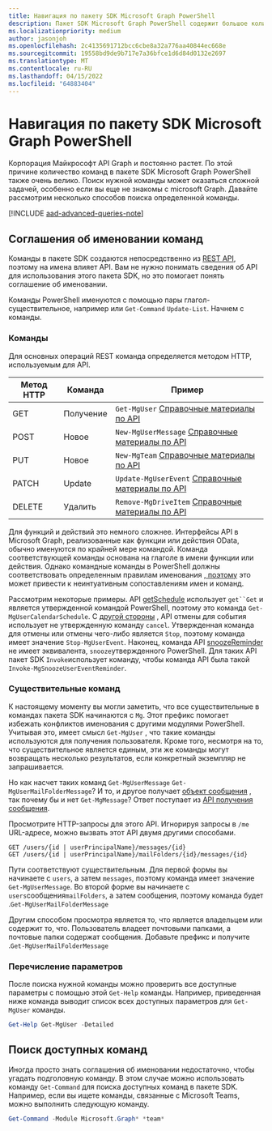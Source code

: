 ```yaml
---
title: Навигация по пакету SDK Microsoft Graph PowerShell
description: Пакет SDK Microsoft Graph PowerShell содержит большое количество команд. Узнайте, как найти подгоную команду для достижения поставленных целей.
ms.localizationpriority: medium
author: jasonjoh
ms.openlocfilehash: 2c4135691712bcc6cbe8a32a776aa40844ec668e
ms.sourcegitcommit: 19558bd9de9b717e7a36bfce1d6d84d0132e2697
ms.translationtype: MT
ms.contentlocale: ru-RU
ms.lasthandoff: 04/15/2022
ms.locfileid: "64883404"
---
```

# <a name="navigating-the-microsoft-graph-powershell-sdk"></a>Навигация по пакету SDK Microsoft Graph PowerShell

Корпорация Майкрософт API Graph и постоянно растет. По этой причине количество команд в пакете SDK Microsoft Graph PowerShell также очень велико. Поиск нужной команды может оказаться сложной задачей, особенно если вы еще не знакомы с microsoft Graph. Давайте рассмотрим несколько способов поиска определенной команды.

[!INCLUDE [aad-advanced-queries-note](../../includes/aad-advanced-queries-note.md)]

## <a name="command-naming-conventions"></a>Соглашения об именовании команд

Команды в пакете SDK создаются непосредственно из [REST API](/graph/api/overview?view=graph-rest-1.0&preserve-view=true), поэтому на имена влияет API. Вам не нужно понимать сведения об API для использования этого пакета SDK, но это помогает понять соглашение об именовании.

Команды PowerShell именуются с помощью пары глагол-существительное, например или `Get-Command` `Update-List`. Начнем с команды.

### <a name="command-verbs"></a>Команды

Для основных операций REST команда определяется методом HTTP, используемым для API.

| Метод HTTP | Команда | Пример |
|-------------|--------------|---|
| GET         | Получение          | `Get-MgUser` [Справочные материалы по API](/graph/api/user-get?view=graph-rest-1.0&preserve-view=true) |
| POST        | Новое          | `New-MgUserMessage` [Справочные материалы по API](/graph/api/user-post-messages?view=graph-rest-1.0&preserve-view=true) |
| PUT         | Новое          | `New-MgTeam` [Справочные материалы по API](/graph/api/team-put-teams?view=graph-rest-1.0&preserve-view=true) |
| PATCH       | Update       | `Update-MgUserEvent` [Справочные материалы по API](/graph/api/event-update?view=graph-rest-1.0&preserve-view=true) |
| DELETE      | Удалить       | `Remove-MgDriveItem` [Справочные материалы по API](/graph/api/driveitem-delete?view=graph-rest-1.0&preserve-view=true) |

Для функций и действий это немного сложнее. Интерфейсы API в Microsoft Graph, реализованные как функции или действия OData, обычно именуются по крайней мере командой. Команда соответствующей команды основана на глаголе в имени функции или действия. Однако командные команды в PowerShell должны соответствовать определенным правилам именования [, поэтому](/powershell/scripting/developer/cmdlet/approved-verbs-for-windows-powershell-commands) это может привести к неинтуативным сопоставлениям имен и команд.

Рассмотрим некоторые примеры. API [getSchedule](/graph/api/calendar-getschedule?view=graph-rest-1.0&preserve-view=true) использует `get``Get` и является утвержденной командой PowerShell, поэтому это команда `Get-MgUserCalendarSchedule`. С [другой стороны](/graph/api/event-cancel?view=graph-rest-beta&preserve-view=true) , API отмены для события использует не утвержденную команду `cancel`. Утвержденная команда для отмены или отмены чего-либо является `Stop`, поэтому команда имеет значение `Stop-MgUserEvent`. Наконец, команда API [snoozeReminder](/graph/api/event-snoozereminder?view=graph-rest-1.0&preserve-view=true) не имеет эквивалента, `snooze`утвержденного PowerShell. Для таких API пакет SDK `Invoke`использует команду, чтобы команда API была такой `Invoke-MgSnoozeUserEventReminder`.

### <a name="command-nouns"></a>Существительные команд

К настоящему моменту вы могли заметить, что все существительные в командах пакета SDK начинаются с `Mg`. Этот префикс помогает избежать конфликтов именования с другими модулями PowerShell. Учитывая это, имеет смысл `Get-MgUser` , что такие команды используются для получения пользователя. Кроме того, несмотря на то, что существительное является единым, эти же команды могут возвращать несколько результатов, если конкретный экземпляр не запрашивается.

Но как насчет таких команд `Get-MgUserMessage` `Get-MgUserMailFolderMessage`? И то, и другое получает [объект сообщения](/graph/api/resources/message?view=graph-rest-1.0&preserve-view=true) , так почему бы и нет `Get-MgMessage`? Ответ поступает из [API получения сообщения](/graph/api/message-get?view=graph-rest-1.0&preserve-view=true).

Просмотрите HTTP-запросы для этого API. Игнорируя запросы в `/me` URL-адресе, можно вызвать этот API двумя другими способами.

```http
GET /users/{id | userPrincipalName}/messages/{id}
GET /users/{id | userPrincipalName}/mailFolders/{id}/messages/{id}
```

Пути соответствуют существительным. Для первой формы вы начинаете с `users`, а затем `messages`, поэтому команда имеет значение `Get-MgUserMessage`. Во второй форме вы начинаете с `users`сообщения`mailFolders`, а затем сообщения, поэтому команда будет .`Get-MgUserMailFolderMessage`

Другим способом просмотра является то, что является владельцем или содержит то, что. Пользователь владеет почтовыми папками, а почтовые папки содержат сообщения. Добавьте префикс и получите .`Get-MgUserMailFolderMessage`

### <a name="listing-parameters"></a>Перечисление параметров

После поиска нужной команды можно проверить все доступные параметры с помощью этой `Get-Help` команды. Например, приведенная ниже команда выводит список всех доступных параметров для `Get-MgUser` команды.

```powershell
Get-Help Get-MgUser -Detailed
```

## <a name="finding-available-commands"></a>Поиск доступных команд

Иногда просто знать соглашения об именовании недостаточно, чтобы угадать подголовную команду. В этом случае можно использовать команду `Get-Command` для поиска доступных команд в пакете SDK. Например, если вы ищете команды, связанные с Microsoft Teams, можно выполнить следующую команду.

```powershell
Get-Command -Module Microsoft.Graph* *team*
```
